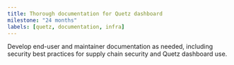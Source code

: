 ```yaml
---
title: Thorough documentation for Quetz dashboard
milestone: "24 months"
labels: [quetz, documentation, infra]
---
```


Develop end-user and maintainer documentation as needed, including security best
practices for supply chain security and Quetz dashboard use.